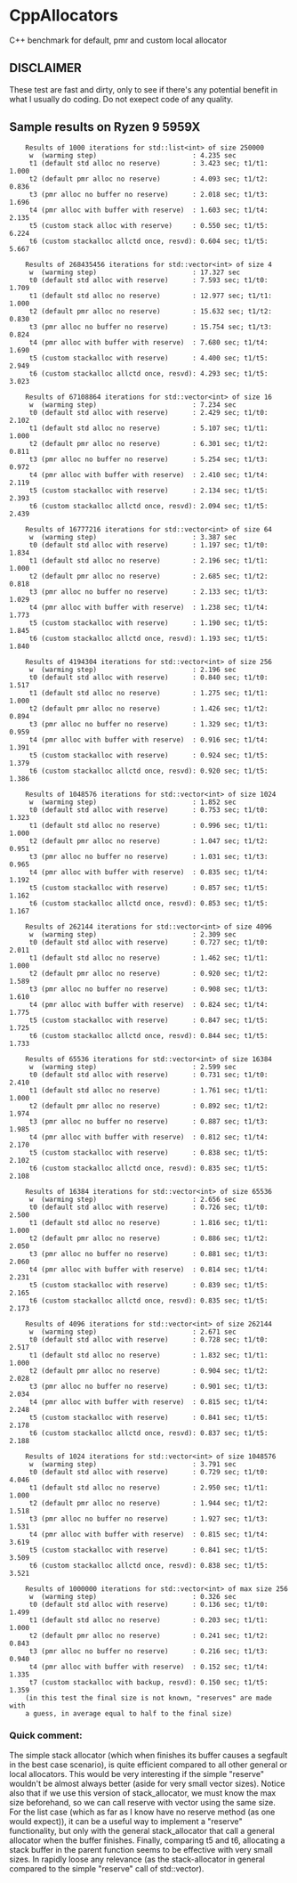 # CppAllocators
C++ benchmark for default, pmr and custom local allocator 

## DISCLAIMER
These test are fast and dirty, only to see if there's any potential benefit in what I usually do coding. Do not exepect code of any quality.

## Sample results on Ryzen 9 5959X

        Results of 1000 iterations for std::list<int> of size 250000
         w  (warming step)                        : 4.235 sec
         t1 (default std alloc no reserve)        : 3.423 sec; t1/t1: 1.000 
         t2 (default pmr alloc no reserve)        : 4.093 sec; t1/t2: 0.836 
         t3 (pmr alloc no buffer no reserve)      : 2.018 sec; t1/t3: 1.696 
         t4 (pmr alloc with buffer with reserve)  : 1.603 sec; t1/t4: 2.135 
         t5 (custom stack alloc with reserve)     : 0.550 sec; t1/t5: 6.224 
         t6 (custom stackalloc allctd once, resvd): 0.604 sec; t1/t5: 5.667 

        Results of 268435456 iterations for std::vector<int> of size 4
         w  (warming step)                        : 17.327 sec
         t0 (default std alloc with reserve)      : 7.593 sec; t1/t0: 1.709 
         t1 (default std alloc no reserve)        : 12.977 sec; t1/t1: 1.000 
         t2 (default pmr alloc no reserve)        : 15.632 sec; t1/t2: 0.830 
         t3 (pmr alloc no buffer no reserve)      : 15.754 sec; t1/t3: 0.824 
         t4 (pmr alloc with buffer with reserve)  : 7.680 sec; t1/t4: 1.690 
         t5 (custom stackalloc with reserve)      : 4.400 sec; t1/t5: 2.949 
         t6 (custom stackalloc allctd once, resvd): 4.293 sec; t1/t5: 3.023 

        Results of 67108864 iterations for std::vector<int> of size 16
         w  (warming step)                        : 7.234 sec
         t0 (default std alloc with reserve)      : 2.429 sec; t1/t0: 2.102 
         t1 (default std alloc no reserve)        : 5.107 sec; t1/t1: 1.000 
         t2 (default pmr alloc no reserve)        : 6.301 sec; t1/t2: 0.811 
         t3 (pmr alloc no buffer no reserve)      : 5.254 sec; t1/t3: 0.972 
         t4 (pmr alloc with buffer with reserve)  : 2.410 sec; t1/t4: 2.119 
         t5 (custom stackalloc with reserve)      : 2.134 sec; t1/t5: 2.393 
         t6 (custom stackalloc allctd once, resvd): 2.094 sec; t1/t5: 2.439 

        Results of 16777216 iterations for std::vector<int> of size 64
         w  (warming step)                        : 3.387 sec
         t0 (default std alloc with reserve)      : 1.197 sec; t1/t0: 1.834 
         t1 (default std alloc no reserve)        : 2.196 sec; t1/t1: 1.000 
         t2 (default pmr alloc no reserve)        : 2.685 sec; t1/t2: 0.818 
         t3 (pmr alloc no buffer no reserve)      : 2.133 sec; t1/t3: 1.029 
         t4 (pmr alloc with buffer with reserve)  : 1.238 sec; t1/t4: 1.773 
         t5 (custom stackalloc with reserve)      : 1.190 sec; t1/t5: 1.845 
         t6 (custom stackalloc allctd once, resvd): 1.193 sec; t1/t5: 1.840 

        Results of 4194304 iterations for std::vector<int> of size 256
         w  (warming step)                        : 2.196 sec
         t0 (default std alloc with reserve)      : 0.840 sec; t1/t0: 1.517 
         t1 (default std alloc no reserve)        : 1.275 sec; t1/t1: 1.000 
         t2 (default pmr alloc no reserve)        : 1.426 sec; t1/t2: 0.894 
         t3 (pmr alloc no buffer no reserve)      : 1.329 sec; t1/t3: 0.959 
         t4 (pmr alloc with buffer with reserve)  : 0.916 sec; t1/t4: 1.391 
         t5 (custom stackalloc with reserve)      : 0.924 sec; t1/t5: 1.379 
         t6 (custom stackalloc allctd once, resvd): 0.920 sec; t1/t5: 1.386 

        Results of 1048576 iterations for std::vector<int> of size 1024
         w  (warming step)                        : 1.852 sec
         t0 (default std alloc with reserve)      : 0.753 sec; t1/t0: 1.323 
         t1 (default std alloc no reserve)        : 0.996 sec; t1/t1: 1.000 
         t2 (default pmr alloc no reserve)        : 1.047 sec; t1/t2: 0.951 
         t3 (pmr alloc no buffer no reserve)      : 1.031 sec; t1/t3: 0.965 
         t4 (pmr alloc with buffer with reserve)  : 0.835 sec; t1/t4: 1.192 
         t5 (custom stackalloc with reserve)      : 0.857 sec; t1/t5: 1.162 
         t6 (custom stackalloc allctd once, resvd): 0.853 sec; t1/t5: 1.167 

        Results of 262144 iterations for std::vector<int> of size 4096
         w  (warming step)                        : 2.309 sec
         t0 (default std alloc with reserve)      : 0.727 sec; t1/t0: 2.011 
         t1 (default std alloc no reserve)        : 1.462 sec; t1/t1: 1.000 
         t2 (default pmr alloc no reserve)        : 0.920 sec; t1/t2: 1.589 
         t3 (pmr alloc no buffer no reserve)      : 0.908 sec; t1/t3: 1.610 
         t4 (pmr alloc with buffer with reserve)  : 0.824 sec; t1/t4: 1.775 
         t5 (custom stackalloc with reserve)      : 0.847 sec; t1/t5: 1.725 
         t6 (custom stackalloc allctd once, resvd): 0.844 sec; t1/t5: 1.733 

        Results of 65536 iterations for std::vector<int> of size 16384
         w  (warming step)                        : 2.599 sec
         t0 (default std alloc with reserve)      : 0.731 sec; t1/t0: 2.410 
         t1 (default std alloc no reserve)        : 1.761 sec; t1/t1: 1.000 
         t2 (default pmr alloc no reserve)        : 0.892 sec; t1/t2: 1.974 
         t3 (pmr alloc no buffer no reserve)      : 0.887 sec; t1/t3: 1.985 
         t4 (pmr alloc with buffer with reserve)  : 0.812 sec; t1/t4: 2.170 
         t5 (custom stackalloc with reserve)      : 0.838 sec; t1/t5: 2.102 
         t6 (custom stackalloc allctd once, resvd): 0.835 sec; t1/t5: 2.108 

        Results of 16384 iterations for std::vector<int> of size 65536
         w  (warming step)                        : 2.656 sec
         t0 (default std alloc with reserve)      : 0.726 sec; t1/t0: 2.500 
         t1 (default std alloc no reserve)        : 1.816 sec; t1/t1: 1.000 
         t2 (default pmr alloc no reserve)        : 0.886 sec; t1/t2: 2.050 
         t3 (pmr alloc no buffer no reserve)      : 0.881 sec; t1/t3: 2.060 
         t4 (pmr alloc with buffer with reserve)  : 0.814 sec; t1/t4: 2.231 
         t5 (custom stackalloc with reserve)      : 0.839 sec; t1/t5: 2.165 
         t6 (custom stackalloc allctd once, resvd): 0.835 sec; t1/t5: 2.173 

        Results of 4096 iterations for std::vector<int> of size 262144
         w  (warming step)                        : 2.671 sec
         t0 (default std alloc with reserve)      : 0.728 sec; t1/t0: 2.517 
         t1 (default std alloc no reserve)        : 1.832 sec; t1/t1: 1.000 
         t2 (default pmr alloc no reserve)        : 0.904 sec; t1/t2: 2.028 
         t3 (pmr alloc no buffer no reserve)      : 0.901 sec; t1/t3: 2.034 
         t4 (pmr alloc with buffer with reserve)  : 0.815 sec; t1/t4: 2.248 
         t5 (custom stackalloc with reserve)      : 0.841 sec; t1/t5: 2.178 
         t6 (custom stackalloc allctd once, resvd): 0.837 sec; t1/t5: 2.188 

        Results of 1024 iterations for std::vector<int> of size 1048576
         w  (warming step)                        : 3.791 sec
         t0 (default std alloc with reserve)      : 0.729 sec; t1/t0: 4.046 
         t1 (default std alloc no reserve)        : 2.950 sec; t1/t1: 1.000 
         t2 (default pmr alloc no reserve)        : 1.944 sec; t1/t2: 1.518 
         t3 (pmr alloc no buffer no reserve)      : 1.927 sec; t1/t3: 1.531 
         t4 (pmr alloc with buffer with reserve)  : 0.815 sec; t1/t4: 3.619 
         t5 (custom stackalloc with reserve)      : 0.841 sec; t1/t5: 3.509 
         t6 (custom stackalloc allctd once, resvd): 0.838 sec; t1/t5: 3.521 

        Results of 1000000 iterations for std::vector<int> of max size 256
         w  (warming step)                        : 0.326 sec
         t0 (default std alloc with reserve)      : 0.136 sec; t1/t0: 1.499 
         t1 (default std alloc no reserve)        : 0.203 sec; t1/t1: 1.000 
         t2 (default pmr alloc no reserve)        : 0.241 sec; t1/t2: 0.843 
         t3 (pmr alloc no buffer no reserve)      : 0.216 sec; t1/t3: 0.940 
         t4 (pmr alloc with buffer with reserve)  : 0.152 sec; t1/t4: 1.335 
         t7 (custom stackalloc with backup, resvd): 0.150 sec; t1/t5: 1.359
        (in this test the final size is not known, "reserves" are made with 
        a guess, in average equal to half to the final size)    

### Quick comment:
The simple stack allocator (which when finishes its buffer causes a segfault in the best case scenario), is quite efficient compared to all other general or local allocators.
This would be very interesting if the simple "reserve" wouldn't be almost always better (aside for very small vector sizes). 
Notice also that if we use this version of stack_allocator, we must know the max size beforehand, so we can call reserve with vector using the same size.
For the list case (which as far as I know have no reserve method (as one would expect)), it can be a useful way to implement a "reserve" functionality, but only with the general stack_allocator that call a general allocator when the buffer finishes.
Finally, comparing t5 and t6, allocating a stack buffer in the parent function seems to be effective with very small sizes. In rapidly loose any relevance (as the stack-allocator in general compared to the simple "reserve" call of std::vector).
